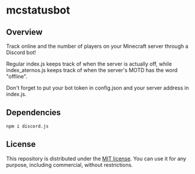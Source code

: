 # mcstatusbot

## Overview

Track online and the number of players on your Minecraft server through a Discord bot!

Regular index.js keeps track of when the server is actually off, while index_aternos.js keeps track of when the server's MOTD has the word "offline".

Don't forget to put your bot token in config.json and your server address in index.js.

## Dependencies

```
npm i discord.js
```

## License

This repository is distributed under the [MIT license](https://mit-license.org/). You can use it for any purpose, including commercial, without restrictions.
